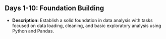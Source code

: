 ## Days 1-10: Foundation Building
- **Description:** Establish a solid foundation in data analysis with tasks focused on data loading, cleaning, and basic exploratory analysis using Python and Pandas.
